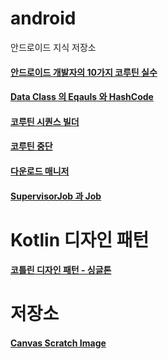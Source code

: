# android
안드로이드 지식 저장소

#### [안드로이드 개발자의 10가지 코루틴 실수](https://github.com/novicePGT/android/blob/main/coroutine/%EC%BD%94%EB%A3%A8%ED%8B%B4%20%EC%82%AC%EC%9A%A9%EC%9D%98%20%EC%8B%A4%EC%88%98%20TOP%2010.md)

#### [Data Class 의 Eqauls 와 HashCode](https://github.com/novicePGT/android/blob/main/Data%20Class/Equals%20And%20HashCode.md)

#### [코루틴 시퀀스 빌더](https://github.com/novicePGT/android/blob/main/coroutine/%EC%8B%9C%ED%80%80%EC%8A%A4%20%EB%B9%8C%EB%8D%94.md)

#### [코루틴 중단](https://github.com/novicePGT/android/blob/main/coroutine/%EC%BD%94%EB%A3%A8%ED%8B%B4%20%EC%A4%91%EB%8B%A8.md)

#### [다운로드 매니저](https://github.com/novicePGT/android/blob/main/useability/DownloadManager.md)

#### [SupervisorJob 과 Job](https://github.com/novicePGT/android/blob/main/coroutine/SupervisorJob%20%EA%B3%BC%20Job.md)

# Kotlin 디자인 패턴

#### [코틀린 디자인 패턴 - 싱글톤 ](https://github.com/novicePGT/android/tree/main/Design%20Pattern](https://github.com/novicePGT/android/blob/main/Design%20Pattern/%EC%8B%B1%EA%B8%80%ED%86%A4%20%ED%8C%A8%ED%84%B4.md))

# 저장소

#### [Canvas Scratch Image](https://github.com/novicePGT/android/blob/main/useability/canvas.md)
